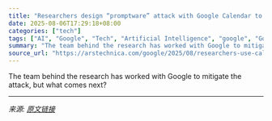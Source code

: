 ```yaml
---
title: "Researchers design “promptware” attack with Google Calendar to turn Gemini evil"
date: 2025-08-06T17:29:18+08:00
categories: ["tech"]
tags: ["AI", "Google", "Tech", "Artificial Intelligence", "google", "Google Gemini", "smart home"]
summary: "The team behind the research has worked with Google to mitigate the attack, but what comes next?"
source_url: "https://arstechnica.com/google/2025/08/researchers-use-calendar-events-to-hack-gemini-control-smart-home-gadgets/"
---
```


The team behind the research has worked with Google to mitigate the attack, but what comes next?

---

*来源: [原文链接](https://arstechnica.com/google/2025/08/researchers-use-calendar-events-to-hack-gemini-control-smart-home-gadgets/)*
